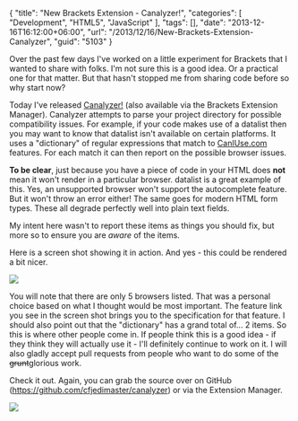 {
	"title": "New Brackets Extension - Canalyzer!",
	"categories": [
		"Development",
		"HTML5",
		"JavaScript"
	],
	"tags": [],
	"date": "2013-12-16T16:12:00+06:00",
	"url": "/2013/12/16/New-Brackets-Extension-Canalyzer",
	"guid": "5103"
}

<p>
Over the past few days I've worked on a little experiment for Brackets that I wanted to share with folks. I'm not sure this is a good idea. Or a practical one for that matter. But that hasn't stopped me from sharing code before so why start now?
</p>
<!--more-->
<p>
Today I've released <a href="https://github.com/cfjedimaster/canalyzer">Canalyzer!</a> (also available via the Brackets Extension Manager). Canalyzer attempts to parse your project directory for possible compatibility issues. For example, if your code makes use of a datalist then you may want to know that datalist isn't available on certain platforms. It uses a "dictionary" of regular expressions that match to <a href="http://www.caniuse.com">CanIUse.com</a> features. For each match it can then report on the possible browser issues.
</p>

<p>
<strong>To be clear</strong>, just because you have a piece of code in your HTML does <strong>not</strong> mean it won't render in a particular browser. datalist is a great example of this. Yes, an unsupported browser won't support the autocomplete feature. But it won't throw an error either! The same goes for modern HTML form types. These all degrade perfectly well into plain text fields.
</p>

<p>
My intent here wasn't to report these items as things you should fix, but more so to ensure you are <i>aware</i> of the items. 
</p>

<p>
Here is a screen shot showing it in action. And yes - this could be rendered a bit nicer.
</p>

<p>
<img src="http://static.raymondcamden.com/images/ss12.png" />
</p>

<p>
You will note that there are only 5 browsers listed. That was a personal choice based on what I thought would be most important. The feature link you see in the screen shot brings you to the specification for that feature. I should also point out that the "dictionary" has a grand total of... 2 items. So this is where other people come in. If people think this is a good idea - if they think they will actually use it - I'll definitely continue to work on it. I will also gladly accept pull requests from people who want to do some of the <strike>grunt</strike>glorious work.
</p>

<p>
Check it out. Again, you can grab the source over on GitHub (<a href="https://github.com/cfjedimaster/canalyzer">https://github.com/cfjedimaster/canalyzer</a>) or via the Extension Manager.
</p>

<p>
<img src="http://static.raymondcamden.com/images/s25.png" />
</p>